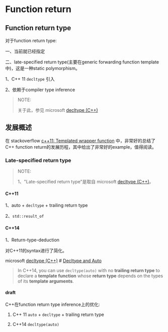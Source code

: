 # Function return

## Function return type

对于function return type:

一、当前就已经指定

二、late-specified return type(主要在generic forwarding function template中)，这是一种static polymorphism。

1、C++ 11 `decltype` 引入

2、依赖于compiler type inference

> NOTE: 
>
> 关于此，参见 microsoft [decltype (C++)](https://docs.microsoft.com/en-us/cpp/cpp/decltype-cpp?view=vs-2019)

## 发展概述

在 stackoverflow [c++11: Templated wrapper function](https://stackoverflow.com/questions/25495448/c11-templated-wrapper-function) 中，非常好的总结了C++ function return的发展历程，其中给出了非常好的example，值得阅读。



### Late-specified return type 

> NOTE:
>
> 1、"Late-specified return type"是取自 microsoft [decltype (C++)](https://docs.microsoft.com/en-us/cpp/cpp/decltype-cpp?view=vs-2019)。

#### C++11

1、auto + `decltype` + trailing return type

2、`std::result_of`



#### C++14

1、Return-type-deduction

对C++11的syntax进行了简化。

microsoft [decltype (C++)](https://docs.microsoft.com/en-us/cpp/cpp/decltype-cpp?view=vs-2019) # [Decltype and Auto](https://docs.microsoft.com/en-us/cpp/cpp/decltype-cpp?view=vs-2019#decltype-and-auto)

> In C++14, you can use `decltype(auto)` with no **trailing return type** to declare a **template function** whose **return type** depends on the types of its **template arguments**.



#### draft

C++在function return type inference上的优化:

1) C++ 11 `auto` + `decltype` + trailing return type

2) C++14 `decltype(auto)`